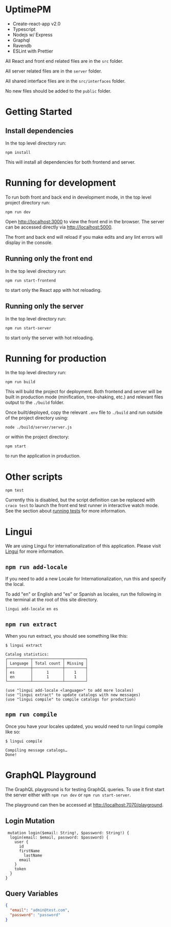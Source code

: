 # UptimePM

- Create-react-app v2.0
- Typescript
- Nodejs w/ Express
- Graphql
- Ravendb
- ESLint with Prettier

All React and front end related files are in the `src` folder.

All server related files are in the `server` folder.

All shared interface files are in the `src/interfaces` folder.

No new files should be added to the `public` folder.

# Getting Started

## Install dependencies

In the top level directory run:

`npm install`

This will install all dependencies for both frontend and server.

# Running for development

To run both front and back end in development mode, in the top level project directory run:

`npm run dev`

Open [http://localhost:3000](http://localhost:3000) to view the front end in the browser. The server can be accessed directly via [http://localhost:5000](http://localhost:5000).

The front and back end will reload if you make edits and any lint errors will display in the console.

## Running only the front end

In the top level directory run:

`npm run start-frontend`

to start only the React app with hot reloading.

## Running only the server

In the top level directory run:

`npm run start-server`

to start only the server with hot reloading.

# Running for production

In the top level directory run:

`npm run build`

This will build the project for deployment. Both frontend and server will be built in production mode (minification, tree-shaking, etc.) and relevant files output to the `./build` folder.

Once built/deployed, copy the relevant `.env` file to `./build` and run outside of the project directory using:

`node ./build/server/server.js`

or within the project directory:

`npm start`

to run the application in production.

# Other scripts

`npm test`

Currently this is disabled, but the script definition can be replaced with `craco test` to launch the front end test runner in interactive watch mode.<br>
See the section about [running tests](https://facebook.github.io/create-react-app/docs/running-tests) for more information.

# Lingui

We are using Lingui for internationalization of this application. Please visit [Lingui](https://lingui.js.org/) for more information.

## `npm run add-locale`

If you need to add a new Locale for Internationalization, run this and specify the local.

To add "en" or English and "es" or Spanish as locales, run the following in the terminal at the root of this site directory.

```
lingui add-locale en es
```

## `npm run extract`

When you run extract, you should see something like this:

```
$ lingui extract

Catalog statistics:
┌──────────┬─────────────┬─────────┐
│ Language │ Total count │ Missing │
├──────────┼─────────────┼─────────┤
│ es       │      1      │    1    │
│ en       │      1      │    1    │
└──────────┴─────────────┴─────────┘

(use "lingui add-locale <language>" to add more locales)
(use "lingui extract" to update catalogs with new messages)
(use "lingui compile" to compile catalogs for production)
```

## `npm run compile`

Once you have your locales updated, you would need to run lingui compile like so:

```
$ lingui compile

Compiling message catalogs…
Done!
```

# GraphQL Playground

The GraphQL playground is for testing GraphQL queries. To use it first start the server either with `npm run dev` or `npm run start-server`.

The playground can then be accessed at [http://localhost:7070/playground](http://localhost:7070/playground).

## Login Mutation

```
 mutation login($email: String!, $password: String!) {
  login(email: $email, password: $password) {
    user {
      id
      firstName
    	lastName
      email
    }
    token
  }
}
```

## Query Variables

```JSON
{
  "email": "admin@test.com",
  "password": "password"
}
```
